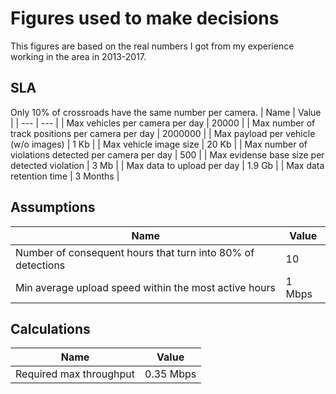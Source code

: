 # Figures used to make decisions
This figures are based on the real numbers I got from my experience working in the area in 2013-2017.

## SLA
Only 10% of crossroads have the same number per camera.
| Name | Value |
| --- | --- |
| Max vehicles per camera per day | 20000 |
| Max number of track positions per camera per day | 2000000 |
| Max payload per vehicle (w/o images) | 1 Kb |
| Max vehicle image size | 20 Kb |
| Max number of violations detected per camera per day | 500 |
| Max evidense base size per detected violation | 3 Mb |
| Max data to upload per day | 1.9 Gb |
| Max data retention time | 3 Months |

## Assumptions
| Name | Value |
| --- | --- |
| Number of consequent hours that turn into 80% of detections | 10 |
| Min average upload speed within the most active hours | 1 Mbps |

## Calculations
| Name | Value |
| --- | --- |
| Required max throughput | 0.35 Mbps |
